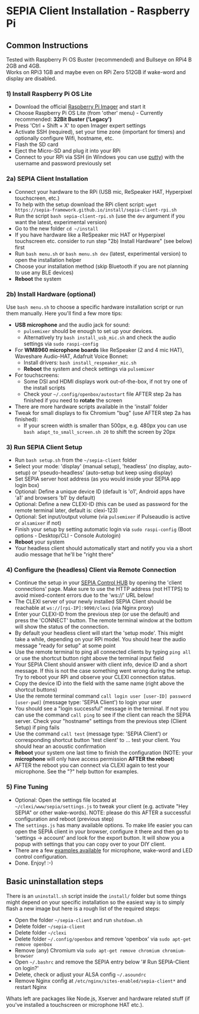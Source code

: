 # SEPIA Client Installation - Raspberry Pi

## Common Instructions

Tested with Raspberry Pi OS Buster (recommended) and Bullseye on RPi4 B 2GB and 4GB.  
Works on RPi3 1GB and maybe even on RPi Zero 512GB if wake-word and display are disabled.

### 1) Install Raspberry Pi OS Lite

* Download the official [Raspberry Pi Imager](https://www.raspberrypi.com/software/) and start it
* Choose Raspberry Pi OS Lite (from 'other' menu) - Currently recommended: **32Bit Buster ('Legacy')**
* Press 'Ctrl + Shift + X' to open Imager expert settings
* Activate SSH (required), set your time zone (important for timers) and optionally configure Wifi, hostname, etc.
* Flash the SD card
* Eject the Micro-SD and plug it into your RPi
* Connect to your RPi via SSH (in Windows you can use [putty](https://www.putty.org/)) with the username and password previously set

### 2a) SEPIA Client Installation

* Connect your hardware to the RPi (USB mic, ReSpeaker HAT, Hyperpixel touchscreen, etc.)
* To help with the setup download the RPi client script: `wget https://sepia-framework.github.io/install/sepia-client-rpi.sh`
* Run the script `bash sepia-client-rpi.sh` (use the `dev` argument if you want the latest, experimental version)
* Go to the new folder `cd ~/install`
* If you have hardware like a ReSpeaker mic HAT or Hyperpixel touchscreen etc. consider to run step "2b) Install Hardware" (see below) first
* Run `bash menu.sh` or `bash menu.sh dev` (latest, experimental version) to open the installation helper
* Choose your installation method (skip Bluetooth if you are not planning to use any BLE devices)
* **Reboot** the system

### 2b) Install Hardware (optional)

Use `bash menu.sh` to choose a specific hardware installation script or run them manually. Here you'll find a few more tips:

* **USB microphone** and the audio jack for sound:
  * `pulsemixer` should be enough to set up your devices.
  * Alternatively try `bash install_usb_mic.sh` and check the audio settings via `sudo raspi-config`
* For **WM8960 microphone boards** like ReSpeaker (2 and 4 mic HAT), Waveshare Audio-HAT, Adafruit Voice Bonnet:
  * Install drivers: `bash install_respeaker_mic.sh`
  * **Reboot** the system and check settings via `pulsemixer`
* For touchscreens:
  * Some DSI and HDMI displays work out-of-the-box, if not try one of the install scripts
  * Check your `~/.config/openbox/autostart` file AFTER step 2a has finished if you need to **rotate** the screen
* There are more hardware scripts available in the 'install' folder
* Tweak for small displays to fix Chromium "bug" (use AFTER step 2a has finished):
  * If your screen width is smaller than 500px, e.g. 480px you can use `bash adapt_to_small_screen.sh 20` to shift the screen by 20px

### 3) Run SEPIA Client Setup

* Run `bash setup.sh` from the `~/sepia-client` folder
* Select your mode: 'display' (manual setup), 'headless' (no display, auto-setup) or 'pseudo-headless' (auto-setup but keep using display)
* Set SEPIA server host address (as you would inside your SEPIA app login box)
* Optional: Define a unique device ID (default is 'o1', Android apps have 'a1' and browsers 'b1' by default)
* Optional: Define a new CLEXI-ID (this can be used as password for the remote terminal later, default is: clexi-123)
* Optional: Set input/output volume (via `pulsemixer` if Pulseaudio is active or `alsamixer` if not)
* Finish your setup by setting automatic login via `sudo raspi-config` (Boot options - Desktop/CLI - Console Autologin)
* **Reboot** your system 
* Your headless client should automatically start and notify you via a short audio message that he'll be "right there"

### 4) Configure the (headless) Client via Remote Connection

* Continue the setup in your [SEPIA Control HUB](https://github.com/SEPIA-Framework/sepia-admin-tools/tree/master/admin-web-tools) by opening the 'client connections' page. Make sure to use the HTTP address (not HTTPS) to avoid mixed-content errors due to the 'ws://' URL below!
* The CLEXI server of your newly installed SEPIA Client should be reachable at `ws://[rpi-IP]:9090/clexi` (via Nginx proxy)
* Enter your CLEXI-ID from the previous step (or use the default) and press the 'CONNECT' button. The remote terminal window at the bottom will show the status of the connection.
* By default your headless client will start the 'setup mode'. This might take a while, depending on your RPi model. You should hear the audio message "ready for setup" at some point
* Use the remote terminal to ping all connected clients by typing `ping all` or use the shortcut button right above the terminal input field
* Your SEPIA Client should answer with client info, device ID and a short message. If this is not the case something went wrong during the setup. Try to reboot your RPi and observe your CLEXI connection status.
* Copy the device ID into the field with the same name (right above the shortcut buttons)
* Use the remote terminal command `call login user [user-ID] password [user-pwd]` (message type: 'SEPIA Client') to login your user
* You should see a "login successful" message in the terminal. If not you can use the command `call ping` to see if the client can reach the SEPIA server. Check your "hostname" settings from the previous step (Client Setup) if ping fails
* Use the command `call test` (message type: 'SEPIA Client') or corresponding shortcut button 'test client' to ... test your client. You should hear an acoustic confirmation
* **Reboot** your system one last time to finish the configuration (NOTE: your **microphone** will only have access permission **AFTER the reboot**)
* AFTER the reboot you can connect via CLEXI again to test your microphone. See the "?" help button for examples.

### 5) Fine Tuning

* Optional: Open the settings file located at `~/clexi/www/sepia/settings.js` to tweak your client (e.g. activate "Hey SEPIA" or other wake-words). NOTE: please do this AFTER a successful configuration and reboot (previous step)
* The `settings.js` has many available options. To make life easier you can open the SEPIA client in your browser, configure it there and then go to 'settings -> account' and look for the export button. It will show you a popup with settings that you can copy over to your DIY client.
* There are a few [examples available](https://github.com/SEPIA-Framework/sepia-html-client-app/blob/master/Settings.md) for microphone, wake-word and LED control configuration.
* Done. Enjoy! :-)

## Basic uninstallation steps

There is an `uninstall.sh` script inside the `install/` folder but some things might depend on your specific installation so the easiest way is to simply flash a new image but here is a rough list of the required steps:
* Open the folder `~/sepia-client` and run `shutdown.sh`
* Delete folder `~/sepia-client`
* Delete folder `~/clexi`
* Delete folder `~/.config/openbox` and remove 'openbox' via `sudo apt-get remove openbox`
* Remove (any) Chromium via `sudo apt-get remove chromium chromium-browser`
* Open `~/.bashrc` and remove the SEPIA entry below '# Run SEPIA-Client on login?'
* Delete, check or adjust your ALSA config `~/.asoundrc`
* Remove Nginx config at `/etc/nginx/sites-enabled/sepia-client*` and restart Nginx

Whats left are packages like Node.js, Xserver and hardware related stuff (if you've installed a touchscreen or microphone HAT etc.).
